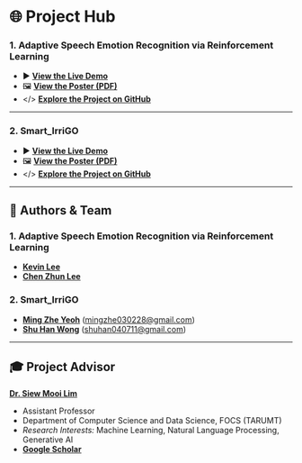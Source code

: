 # 🌐 Project Hub

### 1. Adaptive Speech Emotion Recognition via Reinforcement Learning
* ▶️ [**View the Live Demo**](link-to-your-demo)
* 🖼️ [**View the Poster (PDF)**](link-to-your-poster.pdf)
* </> [**Explore the Project on GitHub**](https://github.com/kevin2190p/SpeechEmotionRL)

---

### 2. Smart_IrriGO
* ▶️ [**View the Live Demo**](link-to-your-demo)
* 🖼️ [**View the Poster (PDF)**](https://github.com/mingzheYeoh/Intelligent_Irrigation_System/blob/main/Irrigation%20System%20Poster.pdf)
* </> [**Explore the Project on GitHub**](https://github.com/mingzheYeoh/Intelligent_Irrigation_System)

---

## 👥 Authors & Team

### 1. Adaptive Speech Emotion Recognition via Reinforcement Learning
* [**Kevin Lee**](https://www.linkedin.com/in/lee-kevin-a87412202/)
* [**Chen Zhun Lee**](https://www.linkedin.com/in/chen-zhun-lee-8b79b5276/)

### 2. Smart_IrriGO
* [**Ming Zhe Yeoh**](https://www.linkedin.com/in/ming-zhe-yeoh-517623304/) (mingzhe030228@gmail.com)
* [**Shu Han Wong**](https://www.linkedin.com/in/wong-shu-han-80929124b/) (shuhan040711@gmail.com)

---

## 🎓 Project Advisor

[**Dr. Siew Mooi Lim**](https://www.linkedin.com/in/sandy-lim-siew-mooi/)
* Assistant Professor
* Department of Computer Science and Data Science, FOCS (TARUMT)
* *Research Interests:* Machine Learning, Natural Language Processing, Generative AI
* [**Google Scholar**](https://scholar.google.com/citations?user=dG1YmzYAAAAJ&hl=en)
